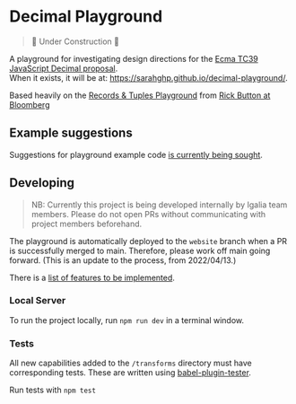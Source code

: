 # Decimal Playground

> 🚧 Under Construction 🚧

A playground for investigating design directions for the [Ecma TC39 JavaScript Decimal proposal](https://github.com/tc39/proposal-decimal).  
When it exists, it will be at: https://sarahghp.github.io/decimal-playground/.

Based heavily on the [Records & Tuples Playground](https://rickbutton.github.io/record-tuple-playground/) from [Rick Button at Bloomberg](https://github.com/bloomberg/record-tuple-polyfill/tree/master/packages/record-tuple-playground)

## Example suggestions

Suggestions for playground example code [is currently being sought](https://github.com/sarahghp/decimal-playground/issues/2).

## Developing

> NB: Currently this project is being developed internally by Igalia team members. Please do not open PRs without communicating with project members beforehand.

The playground is automatically deployed to the `website` branch when a PR is successfully merged to main. Therefore, please work off main going forward. (This is an update to the process, from 2022/04/13.)

There is a [list of features to be implemented](https://sarahghp.notion.site/0834ebc4c2d6487795721f57d375518e?v=6a98d0f574114a449dbdc25590b442bc).

### Local Server

To run the project locally, run `npm run dev` in a terminal window.


### Tests

All new capabilities added to the `/transforms` directory must have corresponding tests. These are written using [babel-plugin-tester](https://github.com/babel-utils/babel-plugin-tester).

Run tests with `npm test`
